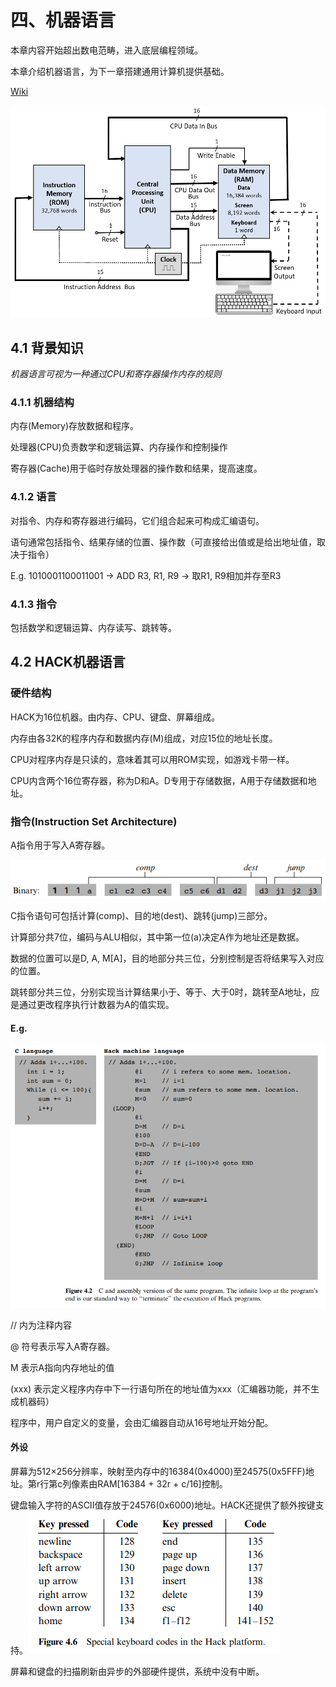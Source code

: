 # 四、机器语言

本章内容开始超出数电范畴，进入底层编程领域。

本章介绍机器语言，为下一章搭建通用计算机提供基础。

[Wiki](https://en.wikipedia.org/wiki/Hack_computer)

![pic](../images/Ch0404.png)

## 4.1 背景知识

*机器语言可视为一种通过CPU和寄存器操作内存的规则*

### 4.1.1 机器结构

内存(Memory)存放数据和程序。

处理器(CPU)负责数学和逻辑运算、内存操作和控制操作

寄存器(Cache)用于临时存放处理器的操作数和结果，提高速度。


### 4.1.2 语言

对指令、内存和寄存器进行编码，它们组合起来可构成汇编语句。

语句通常包括指令、结果存储的位置、操作数（可直接给出值或是给出地址值，取决于指令）

E.g. 1010001100011001 → ADD R3, R1, R9 → 取R1, R9相加并存至R3


### 4.1.3 指令

包括数学和逻辑运算、内存读写、跳转等。


## 4.2 HACK机器语言

### 硬件结构

HACK为16位机器。由内存、CPU、键盘、屏幕组成。

内存由各32K的程序内存和数据内存(M)组成，对应15位的地址长度。

CPU对程序内存是只读的，意味着其可以用ROM实现，如游戏卡带一样。

CPU内含两个16位寄存器，称为D和A。D专用于存储数据，A用于存储数据和地址。


### 指令(Instruction Set Architecture)

A指令用于写入A寄存器。

![C-instruction](../images/Ch0401.png)

C指令语句可包括计算(comp)、目的地(dest)、跳转(jump)三部分。

计算部分共7位，编码与ALU相似，其中第一位(a)决定A作为地址还是数据。

数据的位置可以是D, A, M[A]，目的地部分共三位，分别控制是否将结果写入对应的位置。

跳转部分共三位，分别实现当计算结果小于、等于、大于0时，跳转至A地址，应是通过更改程序执行计数器为A的值实现。

#### E.g. 

![E.g.](../images/Ch0402.png)

// 内为注释内容

@ 符号表示写入A寄存器。

M 表示A指向内存地址的值

(xxx) 表示定义程序内存中下一行语句所在的地址值为xxx（汇编器功能，并不生成机器码）

程序中，用户自定义的变量，会由汇编器自动从16号地址开始分配。


#### 外设

屏幕为512×256分辨率，映射至内存中的16384(0x4000)至24575(0x5FFF)地址。第r行第c列像素由RAM[16384 + 32r + c/16]控制。

键盘输入字符的ASCII值存放于24576(0x6000)地址。HACK还提供了额外按键支持。![fig 4.6](../images/Ch0403.png)

屏幕和键盘的扫描刷新由异步的外部硬件提供，系统中没有中断。